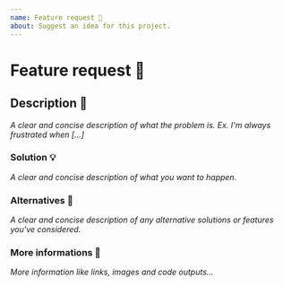 ```yaml
---
name: Feature request 🙏
about: Suggest an idea for this project.
---
```


# Feature request 🙏

## Description 📝
_A clear and concise description of what the problem is. Ex. I'm always frustrated when [...]_

### Solution 💡
_A clear and concise description of what you want to happen._

### Alternatives 💭
_A clear and concise description of any alternative solutions or features you've considered._

### More informations 🔎
_More information like links, images and code outputs..._
